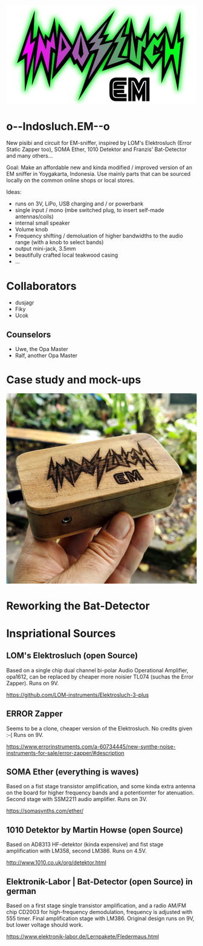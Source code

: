 ![IndoSluch Logo by Helmi](https://github.com/GenericLab/o--Indosluch.EM--o/raw/main/Indosluch_Logo_color.jpg)

# o--Indosluch.EM--o
New pisibi and circuit for EM-sniffer, inspired by LOM's Elektrosluch (Error Static Zapper too), SOMA Ether, 1010 Detektor and Franzis' Bat-Detector and many others...

Goal: Make an affordable new and kinda modified / improved version of an EM sniffer in Yoygakarta, Indonesia. Use mainly parts that can be sourced locally on the common online shops or local stores.

Ideas:
* runs on 3V, LiPo, USB charging and / or powerbank
* single input / mono (mbe switched plug, to insert self-made antennas/coils)
* internal small speaker
* Volume knob
* Frequency shifting / demoluation of higher bandwidths to the audio range (with a knob to select bands)
* output mini-jack, 3.5mm
* beautifully crafted local teakwood casing
* ...

# Collaborators
* dusjagr
* Fiky
* Ucok

## Counselors
* Uwe, the Opa Master
* Ralf, another Opa Master

# Case study and mock-ups

![IndoSluch Logo by Helmi](https://github.com/GenericLab/o--Indosluch.EM--o/raw/main/photos/Indosluch_engraved_mockup.jpg)

# Reworking the Bat-Detector



# Inspriational Sources

## LOM's Elektrosluch (open Source)

Based on a single chip dual channel bi-polar Audio Operational Amplifier, opa1612, can be replaced by cheaper more noisier TL074  (suchas the Error Zapper). Runs on 9V. 

https://github.com/LOM-instruments/Elektrosluch-3-plus

## ERROR Zapper

Seems to be a clone, cheaper version of the Elektrosluch. No credits given :-(
Runs on 9V.

https://www.errorinstruments.com/a-60734445/new-synthe-noise-instruments-for-sale/error-zapper/#description

## SOMA Ether (everything is waves)

Based on a fist stage transistor amplification, and some kinda extra antenna on the board for higher frequency bands and a potentiomter for atenuation. Second stage with SSM2211 audio amplifier. Runs on 3V.

https://somasynths.com/ether/

## 1010 Detektor by Martin Howse (open Source)

Based on AD8313 HF-detektor (kinda expensive) and fist stage amplification with LM358, second LM386. Runs on 4.5V.

http://www.1010.co.uk/org/detektor.html

## Elektronik-Labor |  Bat-Detector (open Source) in german

Based on a first stage single transistor amplification, and a radio AM/FM chip CD2003 for high-frequency demodulation, frequency is adjusted with 555 timer. Final amplification stage with LM386. Original design runs on 9V, but lower voltage should work.

https://www.elektronik-labor.de/Lernpakete/Fledermaus.html
